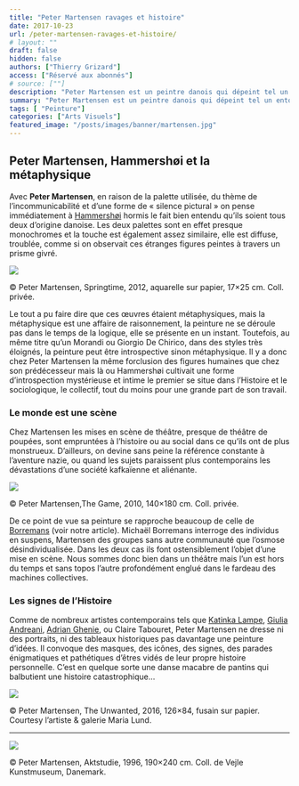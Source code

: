 ```yaml
---
title: "Peter Martensen ravages et histoire"
date: 2017-10-23
url: /peter-martensen-ravages-et-histoire/
# layout: ""
draft: false
hidden: false
authors: ["Thierry Grizard"]
access: ["Réservé aux abonnés"]
# source: [""]
description: "Peter Martensen est un peintre danois qui dépeint tel un entomologiste à tendance surréaliste la société et l'histoire livrées à l'absurdité"
summary: "Peter Martensen est un peintre danois qui dépeint tel un entomologiste à tendance surréaliste la société et l'histoire livrées à l'absurdité"
tags: [ "Peinture"]
categories: ["Arts Visuels"]
featured_image: "/posts/images/banner/martensen.jpg"
---
```

## Peter Martensen, Hammershøi et la métaphysique

Avec **Peter Martensen**, en raison de la palette utilisée, du thème de l’incommunicabilité et d’une forme de « silence pictural » on pense immédiatement à [Hammershøi](/vilhelm-hammershoi-peintre-du-silence/) hormis le fait bien entendu qu’ils soient tous deux d’origine danoise. Les deux palettes sont en effet presque monochromes et la touche est également assez similaire, elle est diffuse, troublée, comme si on observait ces étranges figures peintes à travers un prisme givré.

![](/posts/images/martensen/peter-martensen-maison-du-danemark-peinture-surrealism-exposition-artiste-peintre-ravage-DP.008-7.jpg)

© Peter Martensen, Springtime, 2012, aquarelle sur papier, 17×25 cm. Coll. privée.

Le tout a pu faire dire que ces œuvres étaient métaphysiques, mais la métaphysique est une affaire de raisonnement, la peinture ne se déroule pas dans le temps de la logique, elle se présente en un instant. Toutefois, au même titre qu’un Morandi ou Giorgio De Chirico, dans des styles très éloignés, la peinture peut être introspective sinon métaphysique. Il y a donc chez Peter Martensen la même forclusion des figures humaines que chez son prédécesseur mais là ou Hammershøi cultivait une forme d’introspection mystérieuse et intime le premier se situe dans l’Histoire et le sociologique, le collectif, tout du moins pour une grande part de son travail.

### Le monde est une scène

Chez Martensen les mises en scène de théâtre, presque de théâtre de poupées, sont empruntées à l’histoire ou au social dans ce qu’ils ont de plus monstrueux. D’ailleurs, on devine sans peine la référence constante à l’aventure nazie, ou quand les sujets paraissent plus contemporains les dévastations d’une société kafkaïenne et aliénante.

![](/posts/images/martensen/peter-martensen-maison-du-danemark-peinture-surrealism-exposition-artiste-peintre-ravage-DP.008-5.jpg)

© Peter Martensen,The Game, 2010, 140×180 cm. Coll. privée.

De ce point de vue sa peinture se rapproche beaucoup de celle de [Borremans](/michael-borremans/) (voir notre article). Michaël Borremans interroge des individus en suspens, Martensen des groupes sans autre communauté que l’osmose désindividualisée. Dans les deux cas ils font ostensiblement l’objet d’une mise en scène. Nous sommes donc bien dans un théâtre mais l’un est hors du temps et sans topos l’autre profondément englué dans le fardeau des machines collectives.

### Les signes de l’Histoire

Comme de nombreux artistes contemporains tels que [Katinka Lampe](/katinka-lampe-art-paris-art-fair/), [Giulia Andreani](/giulia-andreani-mythes-et-histoire/), [Adrian Ghenie](/adrian-ghenie/), ou Claire Tabouret, Peter Martensen ne dresse ni des portraits, ni des tableaux historiques pas davantage une peinture d’idées. Il convoque des masques, des icônes, des signes, des parades énigmatiques et pathétiques d’êtres vidés de leur propre histoire personnelle. C’est en quelque sorte une danse macabre de pantins qui balbutient une histoire catastrophique...

![](/posts/images/martensen/peter-martensen-maison-du-danemark-peinture-surrealism-exposition-artiste-peintre-ravage-DP.008-3.jpg)

© Peter Martensen, The Unwanted, 2016, 126×84, fusain sur papier. Courtesy l’artiste & galerie Maria Lund.

---

![](/posts/images/martensen/peter-martensen-maison-du-danemark-peinture-surrealism-exposition-artiste-peintre-ravage-DP.008-8.jpg)

© Peter Martensen, Aktstudie, 1996, 190×240 cm. Coll. de Vejle Kunstmuseum, Danemark.